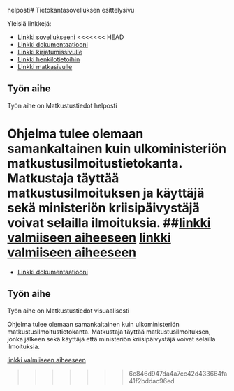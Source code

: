 helposti# Tietokantasovelluksen esittelysivu

Yleisiä linkkejä:

* [Linkki sovellukseeni](https://tixkontt.users.cs.helsinki.fi/Tietokantalabra/)
<<<<<<< HEAD
* [Linkki dokumentaatiooni](https://github.com/tixkontt/Tsoha-Bootstrap)
* [Linkki kirjatumissivulle](https://tixkontt.users.cs.helsinki.fi/Tietokantalabra/login)
* [Linkki henkilotietoihin](https://tixkontt.users.cs.helsinki.fi/Tietokantalabra/henkilotiedot)
* [Linkki matkasivulle](https://tixkontt.users.cs.helsinki.fi/Tietokantalabra/matka)


## Työn aihe

Työn aihe on Matkustustiedot helposti

Ohjelma tulee olemaan samankaltainen kuin ulkoministeriön matkustusilmoitustietokanta.
Matkustaja täyttää matkustusilmoituksen ja käyttäjä sekä ministeriön kriisipäivystäjä voivat selailla ilmoituksia.
##[linkki valmiiseen aiheeseen](http://advancedkittenry.github.io/suunnittelu_ja_tyoymparisto/aiheet/Pokemon-kanta.html) 
[linkki valmiiseen aiheeseen](http://tixkontt.users.cs.helsinki.fi/Tietokantalabra/)
=======
* [Linkki dokumentaatiooni](https://github.com/tixkontt/Tsoha-Bootstrap/blob/master/doc/dokumentaatio.pdf)

## Työn aihe

Työn aihe on Matkustustiedot visuaalisesti

Ohjelma tulee olemaan samankaltainen kuin ulkoministeriön matkustusilmoitustietokanta.
Matkustaja täyttää matkustusilmoituksen, jonka jälkeen sekä käyttäjä että ministeriön kriisipäivystäjä voivat selailla ilmoituksia.

[linkki valmiiseen aiheeseen](http://tixkontt.users.cs.helsinki.fi/SuomalaisetMaailmalla/)

>>>>>>> 6c846d947da4a7cc42d433664fa41f2bddac96ed
